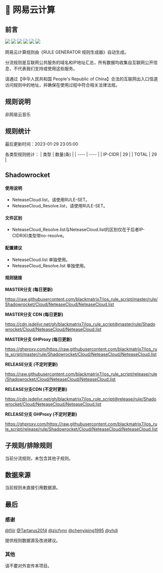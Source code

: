 # 🧸 网易云计算

## 前言

![](https://shields.io/badge/-移除重复规则-ff69b4) ![](https://shields.io/badge/-DOMAIN与DOMAIN--SUFFIX合并-green) ![](https://shields.io/badge/-DOMAIN--SUFFIX间合并-critical) ![](https://shields.io/badge/-DOMAIN与DOMAIN--KEYWORD合并-9cf) ![](https://shields.io/badge/-DOMAIN--SUFFIX与DOMAIN--KEYWORD合并-blue) ![](https://shields.io/badge/-IP--CIDR(6)合并-blueviolet) 

网易云计算规则由《RULE GENERATOR 规则生成器》自动生成。

分流规则是互联网公共服务的域名和IP地址汇总，所有数据均收集自互联网公开信息，不代表我们支持或使用这些服务。

请通过【中华人民共和国 People's Republic of China】合法的互联网出入口信道访问规则中的地址，并确保在使用过程中符合相关法律法规。

## 规则说明
非网易云音乐

## 规则统计

最后更新时间：2023-01-29 23:05:00

各类型规则统计：
| 类型 | 数量(条)  | 
| ---- | ----  |
| IP-CIDR | 29  | 
| TOTAL | 29  | 


## Shadowrocket 

#### 使用说明
- NeteaseCloud.list，请使用RULE-SET。
- NeteaseCloud_Resolve.list，请使用RULE-SET。

#### 文件区别
- NeteaseCloud_Resolve.list与NeteaseCloud.list的区别仅在于后者IP-CIDR(6)类型带no-resolve。

#### 配置建议
- NeteaseCloud.list 单独使用。
- NeteaseCloud_Resolve.list 单独使用。

#### 规则链接
**MASTER分支 (每日更新)**

https://raw.githubusercontent.com/blackmatrix7/ios_rule_script/master/rule/Shadowrocket/Cloud/NeteaseCloud/NeteaseCloud.list

**MASTER分支 CDN (每日更新)**

https://cdn.jsdelivr.net/gh/blackmatrix7/ios_rule_script@master/rule/Shadowrocket/Cloud/NeteaseCloud/NeteaseCloud.list

**MASTER分支 GHProxy (每日更新)**

https://ghproxy.com/https://raw.githubusercontent.com/blackmatrix7/ios_rule_script/master/rule/Shadowrocket/Cloud/NeteaseCloud/NeteaseCloud.list

**RELEASE分支 (不定时更新)**

https://raw.githubusercontent.com/blackmatrix7/ios_rule_script/release/rule/Shadowrocket/Cloud/NeteaseCloud/NeteaseCloud.list

**RELEASE分支CDN (不定时更新)**

https://cdn.jsdelivr.net/gh/blackmatrix7/ios_rule_script@release/rule/Shadowrocket/Cloud/NeteaseCloud/NeteaseCloud.list

**RELEASE分支 GHProxy (不定时更新)**

https://ghproxy.com/https://raw.githubusercontent.com/blackmatrix7/ios_rule_script/release/rule/Shadowrocket/Cloud/NeteaseCloud/NeteaseCloud.list

## 子规则/排除规则


当前分流规则，未包含其他子规则。

## 数据来源

当前规则未直接引用数据源。

## 最后

### 感谢

[@fiiir](https://github.com/fiiir) [@Tartarus2014](https://github.com/Tartarus2014) [@zjcfynn](https://github.com/zjcfynn) [@chenyiping1995](https://github.com/chenyiping1995) [@vhdj](https://github.com/vhdj)

提供规则数据源及改进建议。

### 其他

请不要对外宣传本项目。